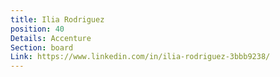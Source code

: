 ```yaml
---
title: Ilia Rodriguez
position: 40
Details: Accenture
Section: board
Link: https://www.linkedin.com/in/ilia-rodriguez-3bbb9238/
---
```


